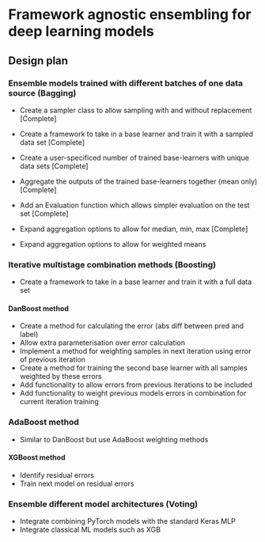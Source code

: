 # Framework agnostic ensembling for deep learning models

## Design plan

### Ensemble models trained with different batches of one data source (Bagging)

- Create a sampler class to allow sampling with and without replacement [Complete]
- Create a framework to take in a base learner and train it with a sampled data set [Complete]
- Create a user-specificed number of trained base-learners with unique data sets [Complete]
- Aggregate the outputs of the trained base-learners together (mean only) [Complete]
- Add an Evaluation function which allows simpler evaluation on the test set [Complete]
- Expand aggregation options to allow for median, min, max [Complete]

- Expand aggregation options to allow for weighted means

### Iterative multistage combination methods (Boosting)

- Create a framework to take in a base learner and train it with a full data set

#### DanBoost method

- Create a method for calculating the error (abs diff between pred and label)
- Allow extra parameterisation over error calculation
- Implement a method for weighting samples in next iteration using error of previous iteration
- Create a method for training the second base learner with all samples weighted by these errors
- Add functionality to allow errors from previous iterations to be included
- Add functionality to weight previous models errors in combination for current iteration training

### AdaBoost method

- Similar to DanBoost but use AdaBoost weighting methods

#### XGBoost method

- Identify residual errors
- Train next model on residual errors

### Ensemble different model architectures (Voting)

- Integrate combining PyTorch models with the standard Keras MLP
- Integrate classical ML models such as XGB